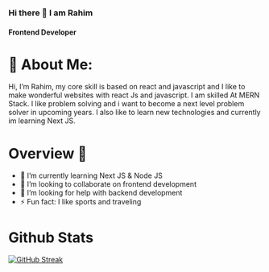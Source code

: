 ### Hi there 👋 I am Rahim

#### Frontend Developer

# 💫 About Me:

Hi, I’m Rahim, my core skill is based on react and javascript and I like to make wonderful websites with react Js and javascript. I am skilled At MERN Stack. I like problem solving and i want to become a next level problem solver in upcoming years. I also like to learn new technologies and currently im learning Next JS.

# Overview 👋

- 🌱 I’m currently learning Next JS & Node JS
- 👯 I’m looking to collaborate on frontend development
- 🤔 I’m looking for help with backend development
- ⚡ Fun fact: I like sports and traveling



# Github Stats

[![GitHub Streak](https://github-readme-streak-stats.herokuapp.com?user=Thejellyfish1024&theme=dark)](https://git.io/streak-stats)
